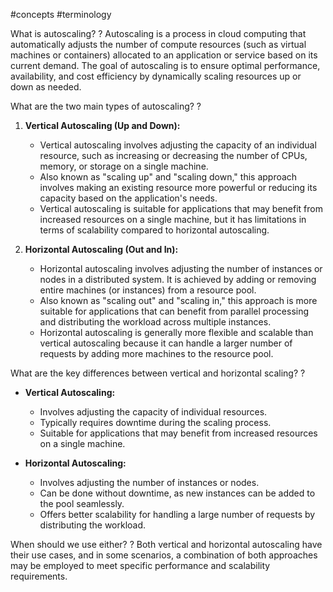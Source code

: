  #concepts #terminology 

What is autoscaling?
?
Autoscaling is a process in cloud computing that automatically adjusts the number of compute resources (such as virtual machines or containers) allocated to an application or service based on its current demand. The goal of autoscaling is to ensure optimal performance, availability, and cost efficiency by dynamically scaling resources up or down as needed.

What are the two main types of autoscaling?
?
1. **Vertical Autoscaling (Up and Down):**
   - Vertical autoscaling involves adjusting the capacity of an individual resource, such as increasing or decreasing the number of CPUs, memory, or storage on a single machine.
   - Also known as "scaling up" and "scaling down," this approach involves making an existing resource more powerful or reducing its capacity based on the application's needs.
   - Vertical autoscaling is suitable for applications that may benefit from increased resources on a single machine, but it has limitations in terms of scalability compared to horizontal autoscaling.
     
2. **Horizontal Autoscaling (Out and In):**
   - Horizontal autoscaling involves adjusting the number of instances or nodes in a distributed system. It is achieved by adding or removing entire machines (or instances) from a resource pool.
   - Also known as "scaling out" and "scaling in," this approach is more suitable for applications that can benefit from parallel processing and distributing the workload across multiple instances.
   - Horizontal autoscaling is generally more flexible and scalable than vertical autoscaling because it can handle a larger number of requests by adding more machines to the resource pool.

What are the key differences between vertical and horizontal scaling?
?
- **Vertical Autoscaling:**
  - Involves adjusting the capacity of individual resources.
  - Typically requires downtime during the scaling process.
  - Suitable for applications that may benefit from increased resources on a single machine.
    
- **Horizontal Autoscaling:**
  - Involves adjusting the number of instances or nodes.
  - Can be done without downtime, as new instances can be added to the pool seamlessly.
  - Offers better scalability for handling a large number of requests by distributing the workload.

When should we use either?
?
Both vertical and horizontal autoscaling have their use cases, and in some scenarios, a combination of both approaches may be employed to meet specific performance and scalability requirements.
